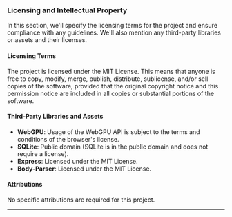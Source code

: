 ### Licensing and Intellectual Property

In this section, we'll specify the licensing terms for the project and ensure compliance with any guidelines. We'll also mention any third-party libraries or assets and their licenses.

#### Licensing Terms
The project is licensed under the MIT License. This means that anyone is free to copy, modify, merge, publish, distribute, sublicense, and/or sell copies of the software, provided that the original copyright notice and this permission notice are included in all copies or substantial portions of the software.

#### Third-Party Libraries and Assets
- **WebGPU**: Usage of the WebGPU API is subject to the terms and conditions of the browser's license.
- **SQLite**: Public domain (SQLite is in the public domain and does not require a license).
- **Express**: Licensed under the MIT License.
- **Body-Parser**: Licensed under the MIT License.

#### Attributions
No specific attributions are required for this project.

---